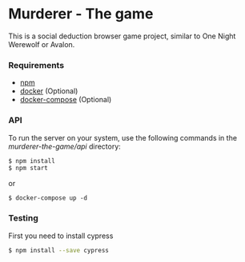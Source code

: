 # Murderer - The game

This is a social deduction browser game project, similar to One Night Werewolf or Avalon.

### Requirements

* [npm](https://www.npmjs.com/get-npm)
* [docker](https://www.docker.com/) (Optional)
* [docker-compose](https://docs.docker.com/compose/install/) (Optional)

### API

To run the server on your system, use the following commands in the _murderer-the-game/api_ directory:

```sh
$ npm install
$ npm start
```

or

```shell
$ docker-compose up -d
```

### Testing
First you need to install cypress

```sh
$ npm install --save cypress
```
